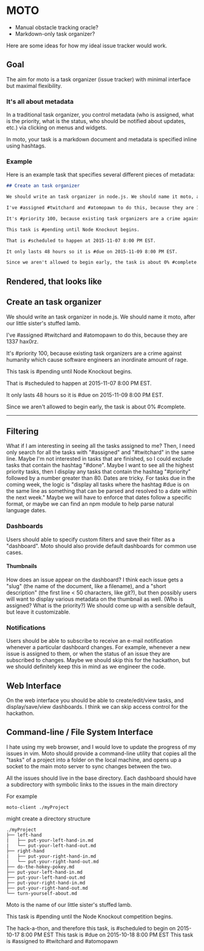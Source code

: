 # MOTO
- Manual obstacle tracking oracle?
- Markdown-only task organizer?

Here are some ideas for how my ideal issue tracker would work.

## Goal 
The aim for moto is a task organizer (issue tracker) with minimal interface but maximal flexibility. 

### It's all about metadata
In a traditional task organizer, you control metadata (who is assigned, what is the priority, what is the status, who should be notified about updates, etc.) via clicking on menus and widgets. 

In moto, your task is a markdown document and metadata is specified inline using hashtags.

### Example
Here is an example task that specifies several different pieces of metadata:
``` make-moto.md
## Create an task organizer

We should write an task organizer in node.js. We should name it moto, after our little sister's stuffed lamb.

I've #assigned #twitchard and #atomopawn to do this, because they are 1337 hax0rz.

It's #priority 100, because existing task organizers are a crime against humanity which cause software engineers an inordinate amount of rage.

This task is #pending until Node Knockout begins.

That is #scheduled to happen at 2015-11-07 8:00 PM EST.

It only lasts 48 hours so it is #due on 2015-11-09 8:00 PM EST.

Since we aren't allowed to begin early, the task is about 0% #complete.
```

Rendered, that looks like
---
## Create an task organizer

We should write an task organizer in node.js. We should name it moto, after our little sister's stuffed lamb.

I've #assigned #twitchard and #atomopawn to do this, because they are 1337 hax0rz.

It's #priority 100, because existing task organizers are a crime against humanity which cause software engineers an inordinate amount of rage.

This task is #pending until Node Knockout begins.

That is #scheduled to happen at 2015-11-07 8:00 PM EST.

It only lasts 48 hours so it is #due on 2015-11-09 8:00 PM EST.

Since we aren't allowed to begin early, the task is about 0% #complete.

---



## Filtering
What if I am interesting in seeing all the tasks assigned to me? Then, I need only search for all the tasks with "#assigned" and "#twitchard" in the same line. Maybe I'm not interested in tasks that are finished, so I could exclude tasks that contain the hashtag "#done". Maybe I want to see all the highest priority tasks, then I display any tasks that contain the hashtag "#priority" followed by a number greater than 80.
Dates are tricky. For tasks due in the coming week, the logic is "display all tasks where the hashtag #due is on the same line as something that can be parsed and resolved to a date within the next week." Maybe we will have to enforce that dates follow a specific format, or maybe we can find an npm module to help parse natural language dates.

### Dashboards
Users should able to specify custom filters and save their filter as a "dashboard". Moto should also provide default dashboards for common use cases. 

#### Thumbnails
How does an issue appear on the dashboard? I think each issue gets a "slug" (the name of the document, like a filename), and a "short description" (the first line < 50 characters, like git?), but then possibly users will want to display various metadata on the thumbnail as well. (Who is assigned? What is the priority?) We should come up with a sensible default, but leave it customizable.

### Notifications
Users should be able to subscribe to receive an e-mail notification whenever a particular dashboard changes. For example, whenever a new issue is assigned to them, or when the status of an issue they are subscribed to changes. Maybe we should skip this for the hackathon, but we should definitely keep this in mind as we engineer the code.

## Web Interface
On the web interface you should be able to create/edit/view tasks, and display/save/view dashboards. I think we can skip access control for the hackathon.

## Command-line / File System Interface
I hate using my web browser, and I would love to update the progress of my issues in vim. Moto should provide a command-line utility that copies all the "tasks" of a project into a folder on the local machine, and opens up a socket to the main moto server to sync changes between the two. 

All the issues should live in the base directory.
Each dashboard should have a subdirectory with symbolic links to the issues in the main directory

For example
``` 
moto-client ./myProject 
```
might create a directory structure
```
./myProject
├── left-hand
|   ├── put-your-left-hand-in.md
|   └── put-your-left-hand-out.md
├── right-hand
|   ├── put-your-right-hand-in.md
|   └── put-your-right-hand-out.md
├── do-the-hokey-pokey.md
├── put-your-left-hand-in.md
├── put-your-left-hand-out.md
├── put-your-right-hand-in.md
├── put-your-right-hand-out.md
└── turn-yourself-about.md
```







Moto is the name of our little sister's stuffed lamb.

This task is #pending until the Node Knockout competition begins.

The hack-a-thon, and therefore this task, is #scheduled to begin on 2015-10-17 8:00 PM EST
This task is #due on 2015-10-18 8:00 PM EST
This task is #assigned to #twitchard and #atomopawn

```
